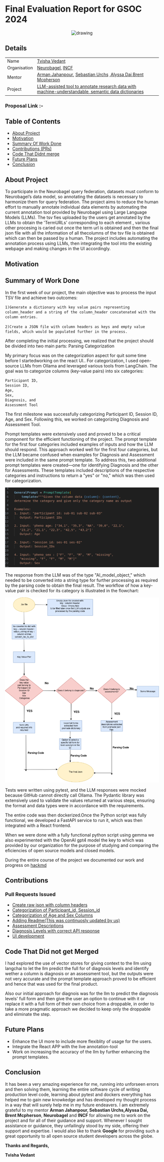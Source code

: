 # Final Evaluation Report for GSOC 2024

<div align="center">
<img src="" alt="drawing" width="500"/>
</div> 


## Details

|  |  |
| --- | --- |
| Name | [Tvisha Vedant](https://github.com/tvilight4) |
| Organisation | [Neurobagel](https://neurobagel.org/), [INCF](https://www.incf.org/)  |
| Mentor | [Arman Jahanpour](https://github.com/rmanaem), [Sebastian Urchs](https://github.com/surchs) ,[Alyssa Dai](https://github.com/alyssadai),[Brent Mcpherson]()  |
| Project | [LLM-assisted tool to annotate research data with machine-understandable, semantic data dictionaries](https://summerofcode.withgoogle.com/programs/2024/projects/RbOlafUP) |

### Proposal Link :- []()


## Table of Contents

- [About Project](#about-project)
- [Motivation](#Motivation)
- [Summary Of Work Done](#summary-of-work-done)
- [Contributions (PRs)](#contributions)
- [Code That Didnt merge](#code-that-did-not-get-merged)
- [Future Plans](#future-plans)
- [Conclusion](#conclusion)


## About Project
To participate in the Neurobagel query federation, datasets must conform to Neurobagel’s data model, so annotating the datasets is necessary to harmonize them for query federation. The project aims to reduce the human effort to manually annotate individual data elements by automating the current annotation tool provided by Neurobagel using Large Language Models (LLMs). The tsv fies uploaded by the users get annotated by the LLMs to obtain the 'TermURLs' corresponding to each element , various other procesing is caried out once the term url is obtained and then the final json file with all the information of all thecolumns of the tsv file is obtained which can then be passed by a human.
The project includes automating the annotation process using LLMs, then integrating the tool into the existing webpage and making changes in the UI accordingly.

## Motivation

## Summary of Work Done
In the first week of our project, the main objective was to process the input TSV file and achieve two outcomes:

    1)Generate a dictionary with key value pairs representing column_header and a string of the column_header concatenated with the column entries.

    2)Create a JSON file with column headers as keys and empty value fields, which would be populated further in the process.

After completing the initial processing, we realized that the project should be divided into two main parts:
    Parsing
    Categorization

My primary focus was on the categorization aspect for quit some time before I startedworking on the react UI..
For categorization, I used open-source LLMs from Ollama and leveraged various tools from LangChain. The goal was to categorize columns (key-value pairs) into six categories:

    Participant ID,
    Session ID,
    Age,
    Sex,
    Diagnosis, and 
    Assessment Tool
The first milestone was successfully categorizing Participant ID, Session ID, Age, and Sex. Following this, we worked on categorizing Diagnosis and Assessment Tool.

Prompt templates were extensively used and proved to be a critical component for the efficient functioning of the project. The prompt template for the first four categories included examples of inputs and how the LLM should respond. This approach worked well for the first four categories, but the LLM became confused when examples for Diagnosis and Assessment were included in the same prompt template. To address this, two additional prompt templates were created—one for identifying Diagnosis and the other for Assessments. These templates included descriptions of the respective categories and instructions to return a "yes" or "no," which was then used for categorization.

![image](/assets/promptTemplate.png)


The response from the LLM was of the type "AI_model_object," which needed to be converted into a string type for further processing as required by the parsing code to obtain the final result. The workflow of how a key-value pair is checked for its category is illustrated in the flowchart:

![image](/assets/NB.drawio.png)



Tests were written using pytest, and the LLM responses were mocked because GitHub cannot directly call Ollama. The Pydantic library was extensively used to validate the values returned at various steps, ensuring the format and data types were in accordance with the requirements.


The entire code was then dockerized.Once the Python script was fully functional, we developed a FastAPI service to run it, which was then integrated with a React frontend.

When we were done with a fully functional python script using gemma we also experimented with the OpenAI gpt4 model the key to which was provided by our organization for the purpose of studying and comparing the eficiencies of open source models and closed models.

During the entire course of the project we documented our work and progress on [hackmd](https://hackmd.io/QymmEdIoTk-2g7-JNMq2lA#LLM-Utilisation--Annotation-Tool-AI-Documentation)

## Contributions

### Pull Requests Issued

- [Create raw json with column headers](https://github.com/neurobagel/annotation-tool-ai/pull/11)
- [Categorization of Participant_id, Session_id](https://github.com/neurobagel/annotation-tool-ai/pull/26)
- [Categorization of Age and Sex Columns](https://github.com/neurobagel/annotation-tool-ai/pull/30)
- [Adding Readme(This was continuosly updated by us)](https://github.com/neurobagel/annotation-tool-ai/pull/35)
- [Assessment Descriptions](https://github.com/neurobagel/annotation-tool-ai/pull/46)
- [Diagnosis Levels with correct API response](https://github.com/neurobagel/annotation-tool-ai/pull/57)
- [UI development](https://github.com/neurobagel/annotation-tool-ai/pull/60)

## Code That Did not get Merged
I had explored the use of vector stores for giving context to the llm using langchai to let the llm predict the full for of diagnosis levels and identify wether a column is diagnosis or an assessment tool, but the outputs were not very accurate and the prompt template approach proved to be efficient and hence that was used for the final product.

Also our initial approach for diagnois was for the llm to predict the diagnosis levels' full form and then give the user an option to continue with it or replace it with a full form of their own choice from a droppable, in order to take a more pragmatic approach we decided to keep only the droppable and eliminate the step.


## Future Plans

- Enhance the UI more to include more flexiblity of usage for the users.
- Integrate the React APP with the live annotation-tool
- Work on increasing the accuracy of the llm by further enhancing the prompt templates.

## Conclusion

It has been a very amazing experience for me, running into unforseen errors and then solving them, learning the entire software cycle of writing production level code, learning about pytest and dockers everything has helped me to gain new knowkedge and has developed my thought process in a way that will surely help me in my future endeavers. I am extremely grateful to my mentor **Arman Jahanpour, Sebastian Urchs,Alyssa Dai, Brent Mcpherson**, **Neurobagel** and **INCF** for allowing me to work on the project and for all of their guidance and support. Whenever I sought assistance or guidance, they unfailingly stood by my side, offering their support and expertise. I would also like to thank **Google** for providing such a great opportunity to all open source student developers across the globe.

**Thanks and Regards,**

**Tvisha Vedant**